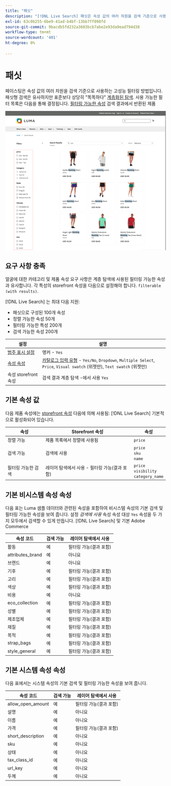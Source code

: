 ```yaml
---
title: "패싯"
description: "[!DNL Live Search] 패싯은 속성 값의 여러 차원을 검색 기준으로 사용합니다."
exl-id: 63c0b255-6be9-41ad-b4bf-13bb7ff098fd
source-git-commit: 9bacdb5fd232a3603bcb7abe2e93da9ead794d38
workflow-type: tm+mt
source-wordcount: '401'
ht-degree: 0%

---
```


# 패싯

페이스팅은 속성 값의 여러 차원을 검색 기준으로 사용하는 고성능 필터링 방법입니다. 패싯형 검색은 유사하지만 표준보다 상당히 &quot;똑똑하다&quot; [계층화된 탐색](https://experienceleague.adobe.com/docs/commerce-admin/catalog/catalog/navigation/navigation-layered.html). 사용 가능한 필터 목록은 다음을 통해 결정됩니다. [필터링 가능한 속성](https://experienceleague.adobe.com/docs/commerce-admin/catalog/catalog/navigation/navigation-layered.html#filterable-attributes) 검색 결과에서 반환된 제품

![필터링된 검색 결과](assets/storefront-search-results-run.png)

## 요구 사항 충족

얼굴에 대한 카테고리 및 제품 속성 요구 사항은 계층 탐색에 사용된 필터링 가능한 속성과 유사합니다. 각 특성의 storefront 속성을 다음으로 설정해야 합니다. `filterable (with results)`.

[!DNL Live Search] 는 최대 다음 지원:

* 패싯으로 구성된 100개 속성
* 정렬 가능한 속성 50개
* 필터링 가능한 특성 200개
* 검색 가능한 속성 200개

| 설정 | 설명 |
|--- |--- |
| [범주 표시 설정](https://experienceleague.adobe.com/docs/commerce-admin/catalog/categories/create/categories-display-settings.html) | 앵커 - `Yes` |
| [속성 속성](https://experienceleague.adobe.com/docs/commerce-admin/catalog/product-attributes/create/attribute-product-create.html) | [카탈로그 입력 유형](https://experienceleague.adobe.com/docs/commerce-admin/catalog/product-attributes/attributes-input-types.html) - `Yes/No`, `Dropdown`, `Multiple Select`, `Price`, `Visual swatch` (위젯만), `Text swatch` (위젯만) |
| 속성 storefront 속성 | 검색 결과 계층 탐색 -에서 사용 `Yes` |

## 기본 속성 값

다음 제품 속성에는 [storefront 속성](https://experienceleague.adobe.com/docs/commerce-admin/catalog/product-attributes/product-attributes.html) 다음에 의해 사용됨: [!DNL Live Search] 기본적으로 활성화되어 있습니다.

| 속성 | Storefront 속성 | 속성 |
|---|---|---|
| 정렬 가능 | 제품 목록에서 정렬에 사용됨 | `price` |
| 검색 가능 | 검색에 사용 | `price` <br />`sku`<br />`name` |
| 필터링 가능한 검색 | 레이어 탐색에서 사용 - 필터링 가능(결과 포함) | `price`<br />`visibility`<br />`category_name` |

## 기본 비시스템 속성 속성

다음 표는 Luma 샘플 데이터와 관련된 속성을 포함하여 비시스템 속성의 기본 검색 및 필터링 가능한 속성을 보여 줍니다. 설정 *검색에 사용* 속성 속성 대상 `Yes` 속성을 두 가지 모두에서 검색할 수 있게 만듭니다. [!DNL Live Search] 및 기본 Adobe Commerce

| 속성 코드 | 검색 가능 | 레이어 탐색에서 사용 |
|--- |--- |--- |
| 활동 | 예 | 필터링 가능(결과 포함) |
| attributes_brand | 예 | 아니요 |
| 브랜드 | 예 | 아니요 |
| 기후 | 예 | 필터링 가능(결과 포함) |
| 고리 | 예 | 필터링 가능(결과 포함) |
| 색상 | 예 | 필터링 가능(결과 포함) |
| 비용 | 예 | 아니요 |
| eco_collection | 예 | 필터링 가능(결과 포함) |
| 성별 | 예 | 필터링 가능(결과 포함) |
| 제조업체 | 예 | 필터링 가능(결과 포함) |
| 재질 | 예 | 필터링 가능(결과 포함) |
| 목적 | 예 | 필터링 가능(결과 포함) |
| strap_bags | 예 | 필터링 가능(결과 포함) |
| style_general | 예 | 필터링 가능(결과 포함) |

## 기본 시스템 속성 속성

다음 표에서는 시스템 속성의 기본 검색 및 필터링 가능한 속성을 보여 줍니다.

| 속성 코드 | 검색 가능 | 레이어 탐색에서 사용 |
|--- |--- |--- |
| allow_open_amount | 예 | 필터링 가능(결과 포함) |
| 설명 | 예 | 아니요 |
| 이름 | 예 | 아니요 |
| 가격 | 예 | 필터링 가능(결과 포함) |
| short_description | 예 | 아니요 |
| sku | 예 | 아니요 |
| 상태 | 예 | 아니요 |
| tax_class_id | 예 | 아니요 |
| url_key | 예 | 아니요 |
| 두께 | 예 | 아니요 |
